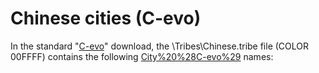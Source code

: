 # Chinese cities (C-evo)

In the standard "[C-evo](C-evo)" download, the \Tribes\Chinese.tribe file (COLOR 00FFFF) contains the following [City%20%28C-evo%29](city) names: